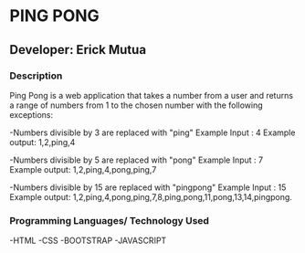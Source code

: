 # PING PONG

## Developer: Erick Mutua

### Description
Ping Pong is a web application that takes a number from a user and returns a range of numbers from 1 to the chosen number with the following exceptions:

-Numbers divisible by 3 are replaced with "ping" Example Input : 4 Example output: 1,2,ping,4

-Numbers divisible by 5 are replaced with "pong" Example Input : 7 Example output: 1,2,ping,4,pong,ping,7

-Numbers divisible by 15 are replaced with "pingpong" Example Input : 15 Example output: 1,2,ping,4,pong,ping,7,8,ping,pong,11,pong,13,14,pingpong.

### Programming Languages/ Technology Used
-HTML
-CSS
-BOOTSTRAP
-JAVASCRIPT
